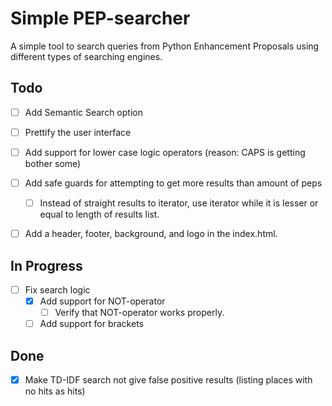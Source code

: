 # Simple PEP-searcher

A simple tool to search queries from Python Enhancement Proposals using
different types of searching engines.

## Todo

- [ ] Add Semantic Search option

- [ ] Prettify the user interface

- [ ] Add support for lower case logic operators (reason: CAPS is getting bother some)

- [ ] Add safe guards for attempting to get more results than amount of peps
  - [ ] Instead of straight results to iterator, use iterator while it is lesser or equal to length of results list.
 - [ ] Add a header, footer, background, and logo in the index.html.
## In Progress

- [ ] Fix search logic
  - [x] Add support for NOT-operator
    - [ ] Verify that NOT-operator works properly.
  - [ ] Add support for brackets

## Done

- [x] Make TD-IDF search not give false positive results (listing places with no hits as hits)


